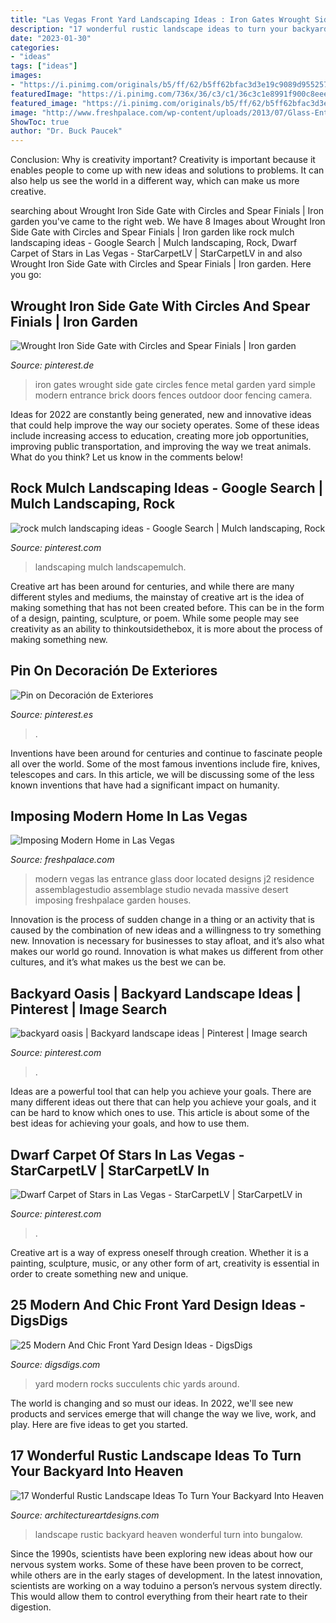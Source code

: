 ```yaml
---
title: "Las Vegas Front Yard Landscaping Ideas : Iron Gates Wrought Side Gate Circles Fence Metal Garden Yard Simple Modern Entrance Brick Doors Fences Outdoor Door Fencing Camera"
description: "17 wonderful rustic landscape ideas to turn your backyard into heaven"
date: "2023-01-30"
categories:
- "ideas"
tags: ["ideas"]
images:
- "https://i.pinimg.com/originals/b5/ff/62/b5ff62bfac3d3e19c9089d95525749b0.jpg"
featuredImage: "https://i.pinimg.com/736x/36/c3/c1/36c3c1e8991f900c8eee330b0410803d.jpg"
featured_image: "https://i.pinimg.com/originals/b5/ff/62/b5ff62bfac3d3e19c9089d95525749b0.jpg"
image: "http://www.freshpalace.com/wp-content/uploads/2013/07/Glass-Entrance-Front-Door-Massive-Modern-Home-in-Las-Vegas.jpg"
ShowToc: true
author: "Dr. Buck Paucek"
---
```



Conclusion: Why is creativity important?
Creativity is important because it enables people to come up with new ideas and solutions to problems. It can also help us see the world in a different way, which can make us more creative.

	

		
searching about Wrought Iron Side Gate with Circles and Spear Finials | Iron garden you've came to the right web. We have 8 Images about Wrought Iron Side Gate with Circles and Spear Finials | Iron garden like rock mulch landscaping ideas - Google Search | Mulch landscaping, Rock, Dwarf Carpet of Stars in Las Vegas - StarCarpetLV | StarCarpetLV in and also Wrought Iron Side Gate with Circles and Spear Finials | Iron garden. Here you go:
		
    
## Wrought Iron Side Gate With Circles And Spear Finials | Iron Garden

<img loading=lazy src="https://i.pinimg.com/originals/b5/ff/62/b5ff62bfac3d3e19c9089d95525749b0.jpg" onerror="this.onerror=null;this.src='https://tse1.mm.bing.net/th?id=OIP.qzkLbWIvZ51sY5PGoMYTBQHaKC&amp;pid=15.1';" alt="Wrought Iron Side Gate with Circles and Spear Finials | Iron garden">

_Source: pinterest.de_

>iron gates wrought side gate circles fence metal garden yard simple modern entrance brick doors fences outdoor door fencing camera. 

	

Ideas for 2022 are constantly being generated, new and innovative ideas that could help improve the way our society operates. Some of these ideas include increasing access to education, creating more job opportunities, improving public transportation, and improving the way we treat animals. What do you think? Let us know in the comments below!

    
## Rock Mulch Landscaping Ideas - Google Search | Mulch Landscaping, Rock

<img loading=lazy src="https://i.pinimg.com/736x/83/19/c8/8319c8df14a96ca657116b9758f3fcf7.jpg" onerror="this.onerror=null;this.src='https://tse2.mm.bing.net/th?id=OIP.SrWaCKSKaIKneEP682xu5gHaE8&amp;pid=15.1';" alt="rock mulch landscaping ideas - Google Search | Mulch landscaping, Rock">

_Source: pinterest.com_

>landscaping mulch landscapemulch. 

	

Creative art has been around for centuries, and while there are many different styles and mediums, the mainstay of creative art is the idea of making something that has not been created before. This can be in the form of a design, painting, sculpture, or poem. While some people may see creativity as an ability to thinkoutsidethebox, it is more about the process of making something new.

    
## Pin On Decoración De Exteriores

<img loading=lazy src="https://i.pinimg.com/originals/fb/f7/a6/fbf7a66f346a82daa9a5b5961e99e255.png" onerror="this.onerror=null;this.src='https://tse3.mm.bing.net/th?id=OIP._wdcbwi_aF0qPUtCVxf0CwHaLG&amp;pid=15.1';" alt="Pin on Decoración de Exteriores">

_Source: pinterest.es_

>. 

	

Inventions have been around for centuries and continue to fascinate people all over the world. Some of the most famous inventions include fire, knives, telescopes and cars. In this article, we will be discussing some of the less known inventions that have had a significant impact on humanity.

    
## Imposing Modern Home In Las Vegas

<img loading=lazy src="http://www.freshpalace.com/wp-content/uploads/2013/07/Glass-Entrance-Front-Door-Massive-Modern-Home-in-Las-Vegas.jpg" onerror="this.onerror=null;this.src='https://tse2.mm.bing.net/th?id=OIP.G2g-FvOS3PZYZjCWwDJAMgHaIZ&amp;pid=15.1';" alt="Imposing Modern Home in Las Vegas">

_Source: freshpalace.com_

>modern vegas las entrance glass door located designs j2 residence assemblagestudio assemblage studio nevada massive desert imposing freshpalace garden houses. 

	

Innovation is the process of sudden change in a thing or an activity that is caused by the combination of new ideas and a willingness to try something new. Innovation is necessary for businesses to stay afloat, and it’s also what makes our world go round. Innovation is what makes us different from other cultures, and it’s what makes us the best we can be.

    
## Backyard Oasis | Backyard Landscape Ideas | Pinterest | Image Search

<img loading=lazy src="https://s-media-cache-ak0.pinimg.com/736x/78/bc/40/78bc40acd94d009b988c32d8e8cd16fb.jpg" onerror="this.onerror=null;this.src='https://tse4.mm.bing.net/th?id=OIP.TAkcfQFzSvcgwEAzOO6JcgHaFi&amp;pid=15.1';" alt="backyard oasis | Backyard landscape ideas | Pinterest | Image search">

_Source: pinterest.com_

>. 

	

Ideas are a powerful tool that can help you achieve your goals. There are many different ideas out there that can help you achieve your goals, and it can be hard to know which ones to use. This article is about some of the best ideas for achieving your goals, and how to use them.

    
## Dwarf Carpet Of Stars In Las Vegas - StarCarpetLV | StarCarpetLV In

<img loading=lazy src="https://i.pinimg.com/736x/36/c3/c1/36c3c1e8991f900c8eee330b0410803d.jpg" onerror="this.onerror=null;this.src='https://tse3.mm.bing.net/th?id=OIP.tUK0syC1HYquBSi8MgJWPwHaEK&amp;pid=15.1';" alt="Dwarf Carpet of Stars in Las Vegas - StarCarpetLV | StarCarpetLV in">

_Source: pinterest.com_

>. 

	

Creative art is a way of express oneself through creation. Whether it is a painting, sculpture, music, or any other form of art, creativity is essential in order to create something new and unique.

    
## 25 Modern And Chic Front Yard Design Ideas - DigsDigs

<img loading=lazy src="https://www.digsdigs.com/photos/2019/03/08-rocks-succulents-agaves-and-cacti-will-make-your-front-yard-laconic-and-very-chic.jpg" onerror="this.onerror=null;this.src='https://tse3.mm.bing.net/th?id=OIP.uD9sRgFdkwjCNHIKIy2zlwHaJV&amp;pid=15.1';" alt="25 Modern And Chic Front Yard Design Ideas - DigsDigs">

_Source: digsdigs.com_

>yard modern rocks succulents chic yards around. 

	

The world is changing and so must our ideas. In 2022, we'll see new products and services emerge that will change the way we live, work, and play. Here are five ideas to get you started.

    
## 17 Wonderful Rustic Landscape Ideas To Turn Your Backyard Into Heaven

<img loading=lazy src="https://www.architectureartdesigns.com/wp-content/uploads/2015/11/17-Wonderful-Rustic-Landscape-Ideas-To-Turn-Your-Backyard-Into-Heaven-15-630x419.jpg" onerror="this.onerror=null;this.src='https://tse2.mm.bing.net/th?id=OIP.lnKqCwSj6p1Nlhfi-3Ev0QHaE7&amp;pid=15.1';" alt="17 Wonderful Rustic Landscape Ideas To Turn Your Backyard Into Heaven">

_Source: architectureartdesigns.com_

>landscape rustic backyard heaven wonderful turn into bungalow. 

	

Since the 1990s, scientists have been exploring new ideas about how our nervous system works. Some of these have been proven to be correct, while others are in the early stages of development. In the latest innovation, scientists are working on a way toduino a person’s nervous system directly. This would allow them to control everything from their heart rate to their digestion.


